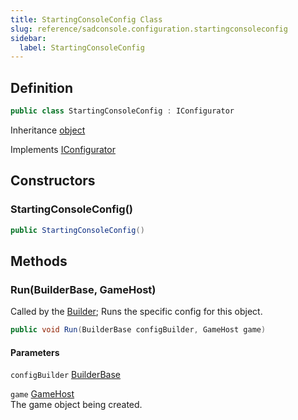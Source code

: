 ```yaml
---
title: StartingConsoleConfig Class
slug: reference/sadconsole.configuration.startingconsoleconfig
sidebar:
  label: StartingConsoleConfig
---
```

## Definition

```csharp title="C#"
public class StartingConsoleConfig : IConfigurator
```

Inheritance [object](https://learn.microsoft.com/dotnet/api/system.object/)

Implements [IConfigurator](../sadconsole.configuration.iconfigurator/)

## Constructors

### StartingConsoleConfig()

```csharp title="C#"
public StartingConsoleConfig()
```


## Methods

### Run(BuilderBase, GameHost)

Called by the [Builder](../sadconsole.configuration.builder/); Runs the specific config for this object.

```csharp title="C#"
public void Run(BuilderBase configBuilder, GameHost game)
```

#### Parameters

`configBuilder` [BuilderBase](../sadconsole.configuration.builderbase/)  

`game` [GameHost](../sadconsole.gamehost/)  
The game object being created.